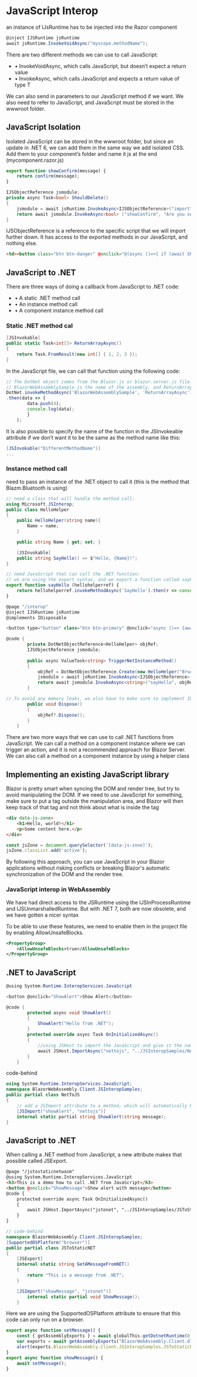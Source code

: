 # JavaScript Interop

an instance of IJsRuntime has to be injected into the Razor component

```csharp
@inject IJSRuntime jsRuntime
await jsRuntime.InvokeVoidAsync("myscope.methodName");
```

There are two different methods we can use to call JavaScript:
-   • InvokeVoidAsync, which calls JavaScript, but doesn’t expect a return value
-   • InvokeAsync<T>, which calls JavaScript and expects a return value of type T

We can also send in parameters to our JavaScript method if we want. We also need to refer to JavaScript, and JavaScript must be stored in the wwwroot folder.

## JavaScript Isolation

Isolated JavaScript can be stored in the wwwroot folder, but since an update in .NET 6, we can add them in the same way we add isolated CSS. Add them to your component’s folder and name it js at the end (mycomponent.razor.js)

```js
export function showConfirm(message) {
    return confirm(message);
}
```

```csharp
IJSObjectReference jsmodule;
private async Task<bool> ShouldDelete()
{
    jsmodule = await jsRuntime.InvokeAsync<IJSObjectReference>("import", "/_content/Components/RazorComponents/ItemList.razor.js");
    return await jsmodule.InvokeAsync<bool> ("showConfirm", "Are you sure?");
}
```

IJSObjectReference is a reference to the specific script that we will import further down.
It has access to the exported methods in our JavaScript, and nothing else.

```html
<td><button class="btn btn-danger" @onclick="@(async ()=>{ if (await ShouldDelete()) { await DeleteEvent.InvokeAsync(item); }})">Delete</button></td>
```

## JavaScript to .NET

There are three ways of doing a callback from JavaScript to .NET code:
- • A static .NET method call
- • An instance method call
- • A component instance method call

### Static .NET method cal

```cs
[JSInvokable]
public static Task<int[]> ReturnArrayAsync()
{
    return Task.FromResult(new int[] { 1, 2, 3 });
}
```

In the JavaScript file, we can call that function using the following code:

```js
// The DotNet object comes from the Blazor.js or blazor.server.js file.
// BlazorWebAssemblySample is the name of the assembly, and ReturnArrayAsync is the name of the static .NET function.
DotNet.invokeMethodAsync('BlazorWebAssemblySample', 'ReturnArrayAsync')
.then(data => {
        data.push(4);
        console.log(data);
        }
    );
```

It is also possible to specify the name of the function in the JSInvokeable attribute if we don’t want it to be the same as the method name like this:
```cs
[JSInvokable("DifferentMethodName")]
...
```

### Instance method call

need to pass an instance of the .NET object to call it (this is the method that Blazm.Bluetooth is using)

```cs
// need a class that will handle the method call:
using Microsoft.JSInterop;
public class HelloHelper
{
    public HelloHelper(string name){
        Name = name;
    }

    public string Name { get; set; }

    [JSInvokable]
    public string SayHello() => $"Hello, {Name}!";
}
```

```js
// need JavaScript that can call the .NET function:
// we are using the export syntax, and we export a function called sayHello, which takes an instance of DotNetObjectReference called dotnetHelper.
export function sayHello (hellohelperref) {
    return hellohelperref.invokeMethodAsync('SayHello').then(r => console.log(r));
}
```

```cs
@page "/interop"
@inject IJSRuntime jsRuntime
@implements IDisposable

<button type="button" class="btn btn-primary" @onclick="async ()=> {await TriggerNetInstanceMethod(); }"> Trigger .NET instance method HelloHelper.SayHello </button>

@code {
        private DotNetObjectReference<HelloHelper> objRef;
        IJSObjectReference jsmodule;
    
        public async ValueTask<string> TriggerNetInstanceMethod() 
        {
            objRef = DotNetObjectReference.Create(new HelloHelper("BruceWayne"));
            jsmodule = await jsRuntime.InvokeAsync<IJSObjectReference>("import", "/_content/MyBlog.Shared/Interop.razor.js");
            return await jsmodule.InvokeAsync<string>("sayHello", objRef);
        }

// To avoid any memory leaks, we also have to make sure to implement IDiposable, and toward the bottom of the file, we make sure to dispose of the DotNetObjectReference instance
        public void Dispose()
        {
            objRef?.Dispose();
        }
    }
```

There are two more ways that we can use to call .NET functions from JavaScript. We can call a method on a component instance where we can trigger an action, and it is not a recommended approach for Blazor Server. We can also call a method on a component instance by using a helper class

## Implementing an existing JavaScript library

Blazor is pretty smart when syncing the DOM and render tree, but try to avoid manipulating the DOM. If we need to use JavaScript for something, make sure to put a tag outside the manipulation area, and Blazor will then keep track of that tag and not think about what is inside the tag

```html
<div data-js-zone>
    <h1>Hello, world!</h1>
    <p>Some content here.</p>
</div>
```
```js
const jsZone = document.querySelector('[data-js-zone]');
jsZone.classList.add('active');
```

By following this approach, you can use JavaScript in your Blazor applications without risking conflicts or breaking Blazor's automatic synchronization of the DOM and the render tree.

### JavaScript interop in WebAssembly

We have had direct access to the JSRuntime using the IJSInProcessRuntime and IJSUnmarshalledRuntime. But with .NET 7, both are now obsolete, and we have gotten a nicer syntax

To be able to use these features, we need to enable them in the project file by enabling AllowUnsafeBlocks.

```xml
<PropertyGroup>
    <AllowUnsafeBlocks>true</AllowUnsafeBlocks>
</PropertyGroup>
```
## .NET to JavaScript

```cs
@using System.Runtime.InteropServices.JavaScript

<button @onclick="ShowAlert">Show Alert</button>

@code {
        protected async void ShowAlert()
        {
            ShowAlert("Hello from .NET");
        }
        protected override async Task OnInitializedAsync()
        {
            //using JSHost to import the JavaScript and give it the name "nettojs"
            await JSHost.ImportAsync("nettojs", "../JSInteropSamples/NetToJS.razor.js");
        }
    }
```

code-behind
```cs
using System.Runtime.InteropServices.JavaScript;
namespace BlazorWebAssembly.Client.JSInteropSamples;
public partial class NetToJS
{
    // add a JSImport attribute to a method, which will automatically be mapped to the JavaScript call.
    [JSImport("showAlert", "nettojs")]
    internal static partial string ShowAlert(string message);
}
```

## JavaScript to .NET

When calling a .NET method from JavaScript, a new attribute makes that possible called JSExport.


```html
@page "/jstostaticnetwasm"
@using System.Runtime.InteropServices.JavaScript
<h3>This is a demo how to call .NET from JavaScript</h3>
<button @onclick="ShowMessage">Show alert with message</button>
@code {
    protected override async Task OnInitializedAsync()
    {
        await JSHost.ImportAsync("jstonet", "../JSInteropSamples/JSToStaticNET.razor.js");
    }
}
```

```cs
// code-behind
namespace BlazorWebAssembly.Client.JSInteropSamples;
[SupportedOSPlatform("browser")]
public partial class JSToStaticNET
{
    [JSExport]
    internal static string GetAMessageFromNET()
    {
        return "This is a message from .NET";
    }

    [JSImport("showMessage", "jstonet")]
        internal static partial void ShowMessage();
    }
```

Here we are using the SupportedOSPlatform attribute to ensure that this code can only run on a browser.

```js
export async function setMessage() {
    const { getAssemblyExports } = await globalThis.getDotnetRuntime(0);
    var exports = await getAssemblyExports("BlazorWebAssembly.Client.dll");
    alert(exports.BlazorWebAssembly.Client.JSInteropSamples.JSToStaticNET.GetAMessageFromNET());
}
export async function showMessage() {
    await setMessage();
}
```